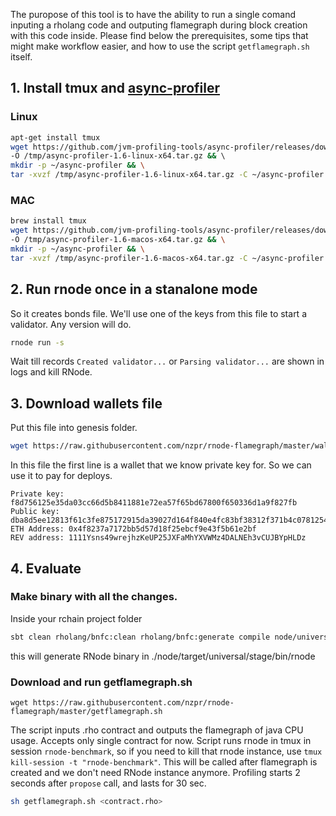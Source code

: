 The puropose of this tool is to have the ability to run a single comand inputing a rholang code and outputing flamegraph during block creation with this code inside.
Please find below the prerequisites, some tips that might make workflow easier, and how to use the script `getflamegraph.sh` itself.

## 1. Install tmux and [async-profiler](https://github.com/jvm-profiling-tools/async-profiler)
### Linux
```sh
apt-get install tmux
wget https://github.com/jvm-profiling-tools/async-profiler/releases/download/v1.6/async-profiler-1.6-linux-x64.tar.gz \
-O /tmp/async-profiler-1.6-linux-x64.tar.gz && \ 
mkdir -p ~/async-profiler && \
tar -xvzf /tmp/async-profiler-1.6-linux-x64.tar.gz -C ~/async-profiler
```
### MAC 
```sh
brew install tmux
wget https://github.com/jvm-profiling-tools/async-profiler/releases/download/v1.6/async-profiler-1.6-macos-x64.tar.gz \
-O /tmp/async-profiler-1.6-macos-x64.tar.gz && \
mkdir -p ~/async-profiler && \
tar -xvzf /tmp/async-profiler-1.6-macos-x64.tar.gz -C ~/async-profiler
```

## 2. Run rnode once in a stanalone mode 
So it creates bonds file. We'll use one of the keys from this file to start a validator. Any version will do.

```sh
rnode run -s
```
Wait till records `Created validator...` or `Parsing validator...` are shown in logs and kill RNode.

## 3. Download wallets file
Put this file into genesis folder.

```sh
wget https://raw.githubusercontent.com/nzpr/rnode-flamegraph/master/wallets.txt
```

In this file the first line is a wallet that we know private key for. So we can use it to pay for deploys.

```
Private key: f8d756125e35da03cc66d5b8411881e72ea57f65bd67800f650336d1a9f827fb
Public key:  dba8d5ee12813f61c3fe875172915da39027d164f840e4fc83bf38312f371b4c07812549d9a5ad06ccd8aa40e03cecaf794357848298933db11445ee64c39b5f
ETH Address: 0x4f8237a7172bb5d57d18f25ebcf9e43f5b61e2bf
REV address: 1111Ysns49wrejhzKeUP25JXFaMhYXVWMz4DALNEh3vCUJBYpHLDz
```

## 4. Evaluate 

### Make binary with all the changes.
Inside your rchain project folder
```sh
sbt clean rholang/bnfc:clean rholang/bnfc:generate compile node/universal:stage
```
this will generate RNode binary in ./node/target/universal/stage/bin/rnode

### Download and run getflamegraph.sh
```
wget https://raw.githubusercontent.com/nzpr/rnode-flamegraph/master/getflamegraph.sh
```

The script inputs .rho contract and outputs the flamegraph of java CPU usage. 
Accepts only single contract for now.
Script runs rnode in tmux in session `rnode-benchmark`, so if you need to kill that rnode instance, 
use `tmux kill-session -t "rnode-benchmark"`. This will be called after flamegraph is created and we don't need RNode instance anymore.
Profiling starts 2 seconds after `propose` call, and lasts for 30 sec. 

```sh 
sh getflamegraph.sh <contract.rho>
```
